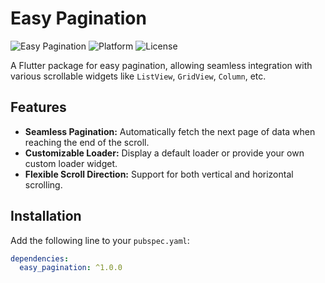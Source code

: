 # Easy Pagination

![Easy Pagination](https://img.shields.io/badge/easy--pagination-v1.0.0-blue)
![Platform](https://img.shields.io/badge/platform-flutter-blue)
![License](https://img.shields.io/badge/license-MIT-green)

A Flutter package for easy pagination, allowing seamless integration with various scrollable widgets like `ListView`, `GridView`, `Column`, etc.

## Features

- **Seamless Pagination:** Automatically fetch the next page of data when reaching the end of the scroll.
- **Customizable Loader:** Display a default loader or provide your own custom loader widget.
- **Flexible Scroll Direction:** Support for both vertical and horizontal scrolling.

## Installation

Add the following line to your `pubspec.yaml`:

```yaml
dependencies:
  easy_pagination: ^1.0.0
```
